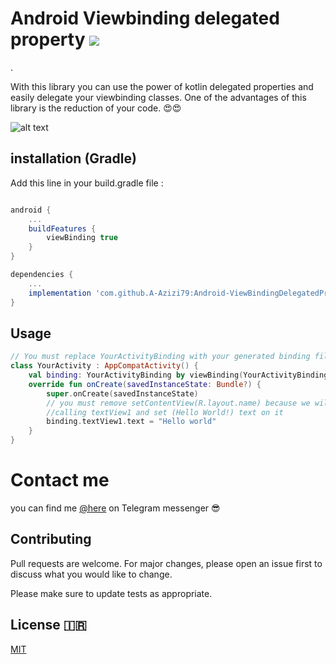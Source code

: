 # Android Viewbinding delegated property [![](https://jitpack.io/v/A-Azizi79/Android-ViewBindingDelegatedProperty-kotlin.svg)](https://jitpack.io/#A-Azizi79/Android-ViewBindingDelegatedProperty-kotlin)
.

With this library you can use the power of kotlin delegated properties and easily delegate your viewbinding classes.
One of the advantages of this library is the reduction of your code. 😍😍

![alt text](https://uupload.ir/files/89dr_1_mbgf3jidykv-5_b_dsnr8g_(1).png)
## installation (Gradle)

Add this line in your build.gradle file :

```gradle

android {
    ...
    buildFeatures {
        viewBinding true
    }
}

dependencies {
    ...
    implementation 'com.github.A-Azizi79:Android-ViewBindingDelegatedProperty-kotlin:0.1.0'
}
```

## Usage

```kotlin
// You must replace YourActivityBinding with your generated binding file name like ActivityMainBinding or ...
class YourActivity : AppCompatActivity() {
    val binding: YourActivityBinding by viewBinding(YourActivityBinding::inflate)
    override fun onCreate(savedInstanceState: Bundle?) {
        super.onCreate(savedInstanceState)
        // you must remove setContentView(R.layout.name) because we will do that for you! Awsome right?
        //calling textView1 and set (Hello World!) text on it
        binding.textView1.text = "Hello world"
    }
}
```
# Contact me 
you can find me [@here](https://t.me/Ali_AZ1379) on Telegram messenger 😎
## Contributing
Pull requests are welcome. For major changes, please open an issue first to discuss what you would like to change.

Please make sure to update tests as appropriate.

## License 🇮🇷
[MIT](https://choosealicense.com/licenses/mit/)
